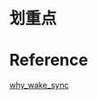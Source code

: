 # 划重点

# Reference
[why_wake_sync](https://stackoverflow.com/questions/16201468/purpose-of-wake-up-sync-wake-up-interruptible-sync-in-the-linux-kernel)
